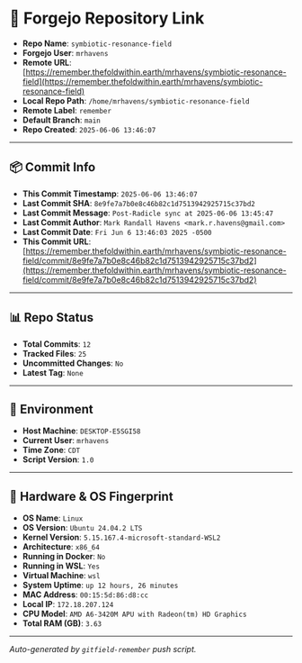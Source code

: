 # 🔗 Forgejo Repository Link

- **Repo Name**: `symbiotic-resonance-field`
- **Forgejo User**: `mrhavens`
- **Remote URL**: [https://remember.thefoldwithin.earth/mrhavens/symbiotic-resonance-field](https://remember.thefoldwithin.earth/mrhavens/symbiotic-resonance-field)
- **Local Repo Path**: `/home/mrhavens/symbiotic-resonance-field`
- **Remote Label**: `remember`
- **Default Branch**: `main`
- **Repo Created**: `2025-06-06 13:46:07`

---

## 📦 Commit Info

- **This Commit Timestamp**: `2025-06-06 13:46:07`
- **Last Commit SHA**: `8e9fe7a7b0e8c46b82c1d7513942925715c37bd2`
- **Last Commit Message**: `Post-Radicle sync at 2025-06-06 13:45:47`
- **Last Commit Author**: `Mark Randall Havens <mark.r.havens@gmail.com>`
- **Last Commit Date**: `Fri Jun 6 13:46:03 2025 -0500`
- **This Commit URL**: [https://remember.thefoldwithin.earth/mrhavens/symbiotic-resonance-field/commit/8e9fe7a7b0e8c46b82c1d7513942925715c37bd2](https://remember.thefoldwithin.earth/mrhavens/symbiotic-resonance-field/commit/8e9fe7a7b0e8c46b82c1d7513942925715c37bd2)

---

## 📊 Repo Status

- **Total Commits**: `12`
- **Tracked Files**: `25`
- **Uncommitted Changes**: `No`
- **Latest Tag**: `None`

---

## 🧭 Environment

- **Host Machine**: `DESKTOP-E5SGI58`
- **Current User**: `mrhavens`
- **Time Zone**: `CDT`
- **Script Version**: `1.0`

---

## 🧬 Hardware & OS Fingerprint

- **OS Name**: `Linux`
- **OS Version**: `Ubuntu 24.04.2 LTS`
- **Kernel Version**: `5.15.167.4-microsoft-standard-WSL2`
- **Architecture**: `x86_64`
- **Running in Docker**: `No`
- **Running in WSL**: `Yes`
- **Virtual Machine**: `wsl`
- **System Uptime**: `up 12 hours, 26 minutes`
- **MAC Address**: `00:15:5d:86:d8:cc`
- **Local IP**: `172.18.207.124`
- **CPU Model**: `AMD A6-3420M APU with Radeon(tm) HD Graphics`
- **Total RAM (GB)**: `3.63`

---

_Auto-generated by `gitfield-remember` push script._
